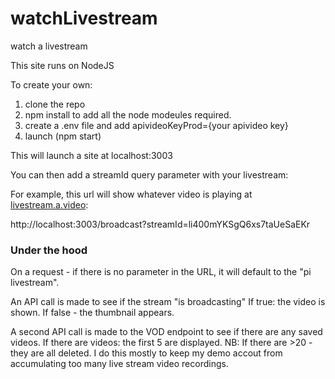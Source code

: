 # watchLivestream
watch a livestream


This site runs on NodeJS

To create your own:

1. clone the repo
2. npm install to add all the node modeules required.
3. create a .env file and add apivideoKeyProd={your apivideo key}
4. launch (npm start)


This will launch a site at localhost:3003

You can then add  a streamId query parameter with your livestream:

For example, this url will show whatever video is playing at [livestream.a.video](https//:livestream.a.video):

http://localhost:3003/broadcast?streamId=li400mYKSgQ6xs7taUeSaEKr

### Under the hood

On a request - if there is no parameter in the URL, it will default to the "pi livestream".  

An API call is made to see if the stream "is broadcasting"  If true: the video is shown.  If false - the thumbnail appears.

A second API call is made to the VOD endpoint to see if there are any saved videos. If there are videos: the first 5 are displayed.  NB:  If there are >20 - they are all deleted.  I do this mostly to keep my demo accout from accumulating too many live stream video recordings.